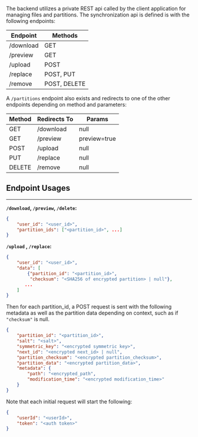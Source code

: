 The backend utilizes a private REST api called by the client application for managing files and
partitions. The synchronization api is defined is with the following endpoints:

| Endpoint | Methods |
| --- | --- |
| /download  | GET |
| /preview | GET |
| /upload | POST |
| /replace | POST, PUT |
| /remove | POST, DELETE |

A `/partitions` endpoint also exists and redirects to one of the other endpoints depending on
method and parameters:

| Method | Redirects To | Params |
| --- | --- | --- |
| GET | /download  | null |
| GET | /preview | preview=true |
| POST | /upload | null |
| PUT | /replace | null |
| DELETE | /remove | null |

## Endpoint Usages

---

**`/download`, `/preview`, `/delete`:**

```json
{
	"user_id": "<user_id>",
	"partition_ids": ["<partition_id>", ...]
}
```

**`/upload` , `/replace`:**

```json
{
	"user_id": "<user_id>",
	"data": [
		{"partition_id": "<partition_id>",
		 "checksum": "<SHA256 of encrypted partition> | null"},
	   ...
	]
}
```

Then for each partition_id, a  POST request is sent with the following metadata as well as the
partition data depending on context, such as if `"checksum"` is null.

```json
{
	"partition_id": "<partition_id>",
	"salt": "<salt>",
	"symmetric_key": "<encrypted symmetric key>",
	"next_id": "<encrypted next_id> | null",
	"partition_checksum": "<encrypted partition_checksum>",
	"partition_data": "<encrypted partition_data>",
	"metadata": {
		"path": "<encrypted_path",
		"modification_time": "<encrypted modification_time>"
	}
} 
```

Note that each initial request will start the following:

```json
{
	"userId": "<userId>",
	"token": "<auth token>"
}
```
